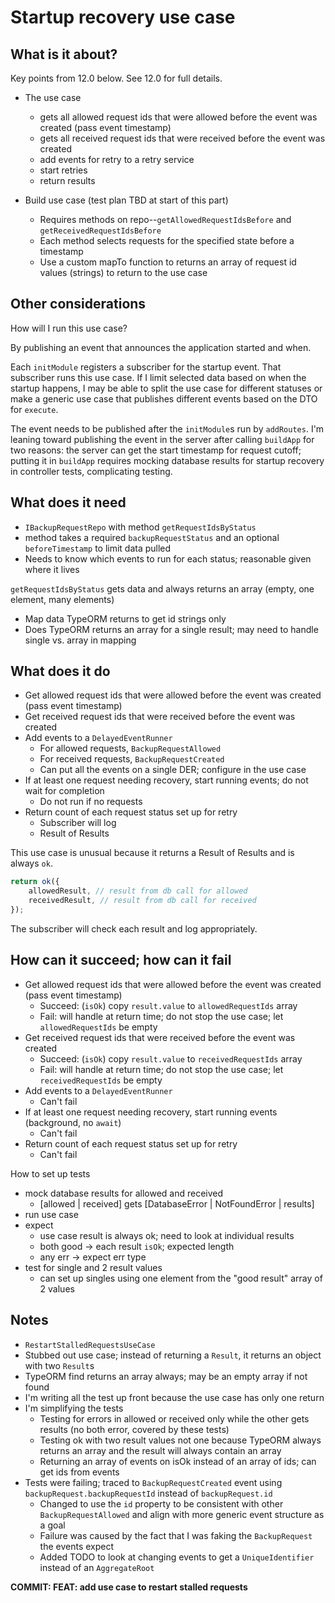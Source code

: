 # Startup recovery use case

## What is it about?

Key points from 12.0 below. See 12.0 for full details.

-  The use case

   -  gets all allowed request ids that were allowed before the event was created (pass event timestamp)
   -  gets all received request ids that were received before the event was created
   -  add events for retry to a retry service
   -  start retries
   -  return results

-  Build use case (test plan TBD at start of this part)
   -  Requires methods on repo--`getAllowedRequestIdsBefore` and `getReceivedRequestIdsBefore`
   -  Each method selects requests for the specified state before a timestamp
   -  Use a custom mapTo function to returns an array of request id values (strings) to return to the use case

## Other considerations

How will I run this use case?

By publishing an event that announces the application started and when.

Each `initModule` registers a subscriber for the startup event. That subscriber runs this use case. If I limit selected data based on when the startup happens, I may be able to split the use case for different statuses or make a generic use case that publishes different events based on the DTO for `execute`.

The event needs to be published after the `initModule`s run by `addRoutes`. I'm leaning toward publishing the event in the server after calling `buildApp` for two reasons: the server can get the start timestamp for request cutoff; putting it in `buildApp` requires mocking database results for startup recovery in controller tests, complicating testing.

## What does it need

-  `IBackupRequestRepo` with method `getRequestIdsByStatus`
-  method takes a required `backupRequestStatus` and an optional `beforeTimestamp` to limit data pulled
-  Needs to know which events to run for each status; reasonable given where it lives

`getRequestIdsByStatus` gets data and always returns an array (empty, one element, many elements)

-  Map data TypeORM returns to get id strings only
-  Does TypeORM returns an array for a single result; may need to handle single vs. array in mapping

## What does it do

-  Get allowed request ids that were allowed before the event was created (pass event timestamp)
-  Get received request ids that were received before the event was created
-  Add events to a `DelayedEventRunner`
   -  For allowed requests, `BackupRequestAllowed`
   -  For received requests, `BackupRequestCreated`
   -  Can put all the events on a single DER; configure in the use case
-  If at least one request needing recovery, start running events; do not wait for completion
   -  Do not run if no requests
-  Return count of each request status set up for retry
   -  Subscriber will log
   -  Result of Results

This use case is unusual because it returns a Result of Results and is always `ok`.

```typescript
return ok({
	allowedResult, // result from db call for allowed
	receivedResult, // result from db call for received
});
```

The subscriber will check each result and log appropriately.

## How can it succeed; how can it fail

-  Get allowed request ids that were allowed before the event was created (pass event timestamp)
   -  Succeed: (`isOk`) copy `result.value` to `allowedRequestIds` array
   -  Fail: will handle at return time; do not stop the use case; let `allowedRequestIds` be empty
-  Get received request ids that were received before the event was created
   -  Succeed: (`isOk`) copy `result.value` to `receivedRequestIds` array
   -  Fail: will handle at return time; do not stop the use case; let `receivedRequestIds` be empty
-  Add events to a `DelayedEventRunner`
   -  Can't fail
-  If at least one request needing recovery, start running events (background, no `await`)
   -  Can't fail
-  Return count of each request status set up for retry
   -  Can't fail

How to set up tests

-  mock database results for allowed and received
   -  [allowed | received] gets [DatabaseError | NotFoundError | results]
-  run use case
-  expect
   -  use case result is always ok; need to look at individual results
   -  both good -> each result `isOk`; expected length
   -  any err -> expect err type
-  test for single and 2 result values
   -  can set up singles using one element from the "good result" array of 2 values

## Notes

-  `RestartStalledRequestsUseCase`
-  Stubbed out use case; instead of returning a `Result`, it returns an object with two `Result`s
-  TypeORM find returns an array always; may be an empty array if not found
-  I'm writing all the test up front because the use case has only one return
-  I'm simplifying the tests
   -  Testing for errors in allowed or received only while the other gets results (no both error, covered by these tests)
   -  Testing ok with two result values not one because TypeORM always returns an array and the result will always contain an array
   -  Returning an array of events on isOk instead of an array of ids; can get ids from events
-  Tests were failing; traced to `BackupRequestCreated` event using `backupRequest.backupRequestId` instead of `backupRequest.id`
   -  Changed to use the `id` property to be consistent with other `BackupRequestAllowed` and align with more generic event structure as a goal
   -  Failure was caused by the fact that I was faking the `BackupRequest` the events expect
   -  Added TODO to look at changing events to get a `UniqueIdentifier` instead of an `AggregateRoot`

**COMMIT: FEAT: add use case to restart stalled requests**
